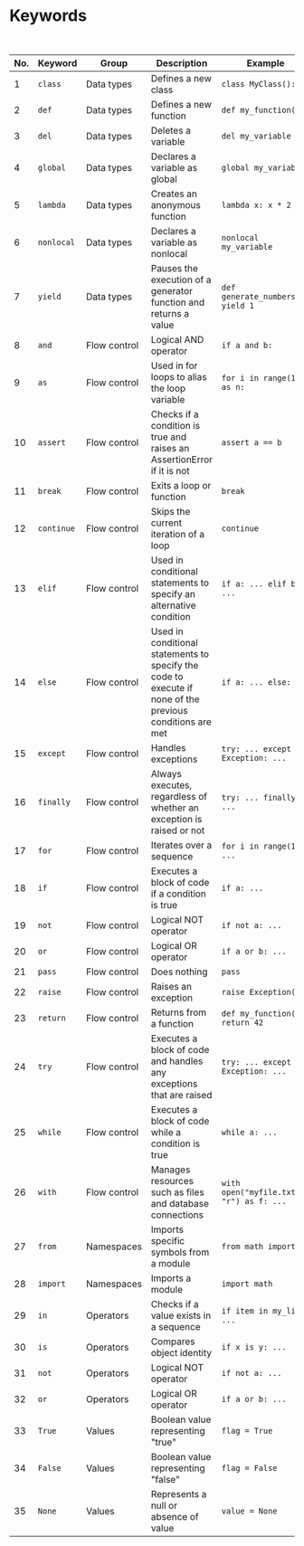 # Keywords
<br>

| No. | Keyword   | Group         | Description                                               | Example                                   |
| --- | --------- | ------------- | --------------------------------------------------------- | ----------------------------------------- |
| 1   | `class`   | Data types    | Defines a new class                                       | `class MyClass():`                        |
| 2   | `def`     | Data types    | Defines a new function                                    | `def my_function():`                     |
| 3   | `del`     | Data types    | Deletes a variable                                        | `del my_variable`                         |
| 4   | `global`  | Data types    | Declares a variable as global                             | `global my_variable`                     |
| 5   | `lambda`  | Data types    | Creates an anonymous function                             | `lambda x: x * 2`                        |
| 6   | `nonlocal`| Data types    | Declares a variable as nonlocal                           | `nonlocal my_variable`                   |
| 7   | `yield`   | Data types    | Pauses the execution of a generator function and returns a value | `def generate_numbers(): yield 1`   |
| 8   | `and`     | Flow control  | Logical AND operator                                      | `if a and b:`                             |
| 9   | `as`      | Flow control  | Used in for loops to alias the loop variable              | `for i in range(10) as n:`               |
| 10  | `assert`  | Flow control  | Checks if a condition is true and raises an AssertionError if it is not | `assert a == b`                  |
| 11  | `break`   | Flow control  | Exits a loop or function                                  | `break`                                   |
| 12  | `continue`| Flow control  | Skips the current iteration of a loop                     | `continue`                                |
| 13  | `elif`    | Flow control  | Used in conditional statements to specify an alternative condition | `if a: ... elif b: ...`        |
| 14  | `else`    | Flow control  | Used in conditional statements to specify the code to execute if none of the previous conditions are met | `if a: ... else: ...` |
| 15  | `except`  | Flow control  | Handles exceptions                                        | `try: ... except Exception: ...`        |
| 16  | `finally` | Flow control  | Always executes, regardless of whether an exception is raised or not | `try: ... finally: ...`            |
| 17  | `for`     | Flow control  | Iterates over a sequence                                  | `for i in range(10): ...`                |
| 18  | `if`      | Flow control  | Executes a block of code if a condition is true           | `if a: ...`                               |
| 19  | `not`     | Flow control  | Logical NOT operator                                      | `if not a: ...`                          |
| 20  | `or`      | Flow control  | Logical OR operator                                       | `if a or b: ...`                         |
| 21  | `pass`    | Flow control  | Does nothing                                              | `pass`                                    |
| 22  | `raise`   | Flow control  | Raises an exception                                       | `raise Exception()`                       |
| 23  | `return`  | Flow control  | Returns from a function                                   | `def my_function(): return 42`            |
| 24  | `try`     | Flow control  | Executes a block of code and handles any exceptions that are raised | `try: ... except Exception: ...`      |
| 25  | `while`   | Flow control  | Executes a block of code while a condition is true        | `while a: ...`                            |
| 26  | `with`    | Flow control  | Manages resources such as files and database connections   | `with open("myfile.txt", "r") as f: ...`  |
| 27  | `from`    | Namespaces    | Imports specific symbols from a module                    | `from math import pi`                    |
| 28  | `import`  | Namespaces    | Imports a module                                          | `import math`                             |
| 29  | `in`      | Operators     | Checks if a value exists in a sequence                    | `if item in my_list: ...`                |
| 30  | `is`      | Operators     | Compares object identity                                  | `if x is y: ...`                         |
| 31  | `not`     | Operators     | Logical NOT operator                                      | `if not a: ...`                          |
| 32  | `or`      | Operators     | Logical OR operator                                       | `if a or b: ...`                         |
| 33  | `True`    | Values        | Boolean value representing "true"                         | `flag = True`                             |
| 34  | `False`   | Values        | Boolean value representing "false"                        | `flag = False`                            |
| 35  | `None`    | Values        | Represents a null or absence of value                    | `value = None`                            |
